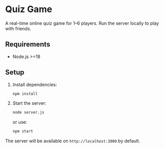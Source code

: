 # Quiz Game

A real-time online quiz game for 1–6 players. Run the server locally to play with friends.

## Requirements

- Node.js >=18

## Setup

1. Install dependencies:
   ```bash
   npm install
   ```
2. Start the server:
   ```bash
   node server.js
   ```
   or use:
   ```bash
   npm start
   ```

The server will be available on `http://localhost:3000` by default.

